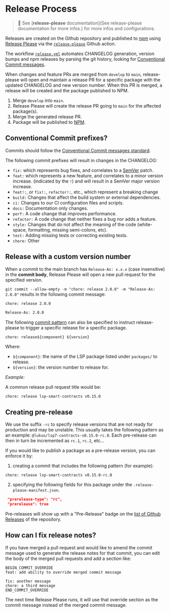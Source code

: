 # **Release Process**

> 📒 See [**release-please** documentation](See release-please documentation for more infos.) for more infos and configurations.

Releases are created on the Github repository and published to [npm]() using [Release Please](https://github.com/googleapis/release-please) via the [`release-please`](https://github.com/google-github-actions/release-please-action#automating-publication-to-npm) Github action.

The workflow [`release.yml`](./workflow/release.yml) automates CHANGELOG generation, version bumps and npm releases by parsing the git history, looking for [Conventional Commit messages](https://www.conventionalcommits.org/).

When changes and feature PRs are merged from `develop` to `main`, release-please will open and maintain a release PR for a specific package with the updated CHANGELOG and new version number. When this PR is merged, a release will be created and the package published to NPM.

1. Merge `develop` into `main`.
2. Release Please will create the release PR going to `main` for the affected package(s).
3. Merge the generated release PR.
4. Package will be published to [NPM](https://npmjs.org).

## Conventional Commit prefixes?

Commits should follow the [Conventional Commit messages standard](https://www.conventionalcommits.org/).

The following commit prefixes will result in changes in the CHANGELOG:

- `fix:` which represents bug fixes, and correlates to a [SemVer](https://semver.org/)
  patch.
- `feat:` which represents a new feature, and correlates to a minor version increase.
  (indicated by the `!`) and will result in a SemVer major version increase.
- `feat!:`, or `fix!:`, `refactor!:`, etc., which represent a breaking change
- `build:` Changes that affect the build system or external dependencies.
- `ci:` Changes to our CI configuration files and scripts.
- `docs:` Documentation only changes.
- `perf:` A code change that improves performance.
- `refactor:` A code change that neither fixes a bug nor adds a feature.
- `style:` Changes that do not affect the meaning of the code (white-space, formatting, missing semi-colons, etc).
- `test:` Adding missing tests or correcting existing tests.
- `chore:` Other

## Release with a custom version number

When a commit to the main branch has `Release-As: x.x.x` (case insensitive) in the **commit body**, Release Please will open a new pull request for the specified version.

`git commit --allow-empty -m "chore: release 2.0.0" -m "Release-As: 2.0.0"` results in the following commit message:

```txt
chore: release 2.0.0

Release-As: 2.0.0
```

The following [commit pattern](https://github.com/googleapis/release-please/blob/main/docs/customizing.md#pull-request-title) can also be specified to instruct release-please to trigger a specific release for a specific package.

```
chore: release${component} ${version}
```

Where:

- `${component}`: the name of the LSP package listed under `packages/` to release.
- `${version}`: the version number to release for.

_Example:_

A common release pull request title would be:

```
chore: release lsp-smart-contracts v0.15.0
```

## Creating pre-release

We use the suffix `-rc` to specify release versions that are not ready for production and may be unstable. This usually takes the following pattern as an example: `@lukso/lsp7-contracts-v0.15.0-rc.0`. Each pre-release can then in turn be incremented as `rc.1`, `rc.2`, etc...

If you would like to publish a package as a pre-release version, you can enforce it by:

1. creating a commit that includes the following pattern (for example):

```
chore: release lsp-smart-contracts v0.15.0-rc.0
```

2. specifying the following fields for this package under the `.release-please-manifest.json`.

```json
 "prerelease-type": "rc",
 "prerelease": true
```

Pre-releases will show up with a "Pre-Release" badge on the [list of Github Releases](https://github.com/lukso-network/lsp-smart-contracts/releases) of the repository.

## How can I fix release notes?

If you have merged a pull request and would like to amend the commit message
used to generate the release notes for that commit, you can edit the body of
the merged pull requests and add a section like:

```
BEGIN_COMMIT_OVERRIDE
feat: add ability to override merged commit message

fix: another message
chore: a third message
END_COMMIT_OVERRIDE
```

The next time Release Please runs, it will use that override section as the
commit message instead of the merged commit message.

